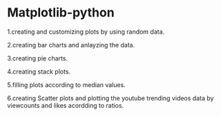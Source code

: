 # Matplotlib-python
 1.creating and customizing plots by using random data.
 
 2.creating bar charts and anlayzing the data.

 3.creating pie charts.

 4.creating stack plots.

 5.filling plots according to median values.

 6.creating Scatter plots and plotting the youtube trending videos data by viewcounts and likes acordding to ratios.

 

